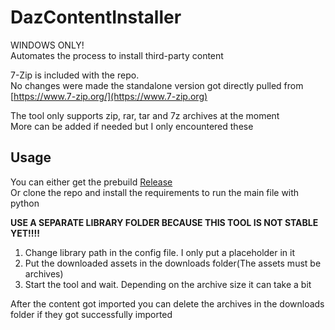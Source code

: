 # DazContentInstaller
WINDOWS ONLY!  
Automates the process to install third-party content  


7-Zip is included with the repo.  
No changes were made the standalone version got directly pulled from [https://www.7-zip.org/](https://www.7-zip.org)  

The tool only supports zip, rar, tar and 7z archives at the moment  
More can be added if needed but I only encountered these

## Usage

You can either get the prebuild [Release](https://github.com/Ati1707/DazContentInstaller/releases)  
Or clone the repo and install the requirements to run the main file with python

**USE A SEPARATE LIBRARY FOLDER BECAUSE THIS TOOL IS NOT STABLE YET!!!!**

1. Change library path in the config file. I only put a placeholder in it
2. Put the downloaded assets in the downloads folder(The assets must be archives)
3. Start the tool and wait. Depending on the archive size it can take a bit


After the content got imported you can delete the archives in the downloads folder if they got successfully imported
